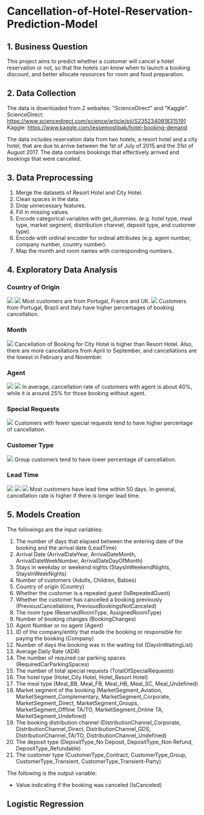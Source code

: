 # Cancellation-of-Hotel-Reservation-Prediction-Model
 
## 1. Business Question
This project aims to predict whether a customer will cancel a hotel reservation or not, so that the hotels can know when to launch a booking discount, and better allocate resources for room and food preparation. 

## 2. Data Collection
The data is downloaded from 2 websites: "ScienceDirect" and "Kaggle".
ScienceDirect: https://www.sciencedirect.com/science/article/pii/S2352340918315191
Kaggle: https://www.kaggle.com/jessemostipak/hotel-booking-demand

The data includes reservation data from two hotels, a resort hotel and a city hotel, that are due to arrive between the 1st of July of 2015 and the 31st of August 2017. The data contains bookings that effectively arrived and bookings that were canceled. 

## 3. Data Preprocessing
1. Merge the datasets of Resort Hotel and City Hotel.
2. Clean spaces in the data.
3. Drop unnecessary features.
4. Fill in missing values.
5. Encode categorical variables with get_dummies. (e.g. hotel type, meal type, market segment, distribution channel, deposit type, and customer type).
6. Encode with ordinal encoder for ordinal attributes (e.g. agent number, company number, country number).
7. Map the month and room names with corresponding numbers.

## 4. Exploratory Data Analysis
### Country of Origin
<img src="https://github.com/eddylamhw/Cancellation-of-Hotel-Reservation-Prediction-Model/blob/main/images/Country_of_Origin_1.png">
<img src="https://github.com/eddylamhw/Cancellation-of-Hotel-Reservation-Prediction-Model/blob/main/images/Country_of_Origin_2.png">
Most customers are from Portugal, France and UK.
<img src="https://github.com/eddylamhw/Cancellation-of-Hotel-Reservation-Prediction-Model/blob/main/images/Country_of_Origin_3.png">
Customers from Portugal, Brazil and Italy have higher percentages of booking cancellation.

### Month
<img src="https://github.com/eddylamhw/Cancellation-of-Hotel-Reservation-Prediction-Model/blob/main/images/Month_1.png">
Cancellation of Booking for City Hotel is higher than Resort Hotel.
Also, there are more cancellations from April to September, and cancellations are the lowest in February and November.

### Agent
<img src="https://github.com/eddylamhw/Cancellation-of-Hotel-Reservation-Prediction-Model/blob/main/images/Agent_1.png">
<img src="https://github.com/eddylamhw/Cancellation-of-Hotel-Reservation-Prediction-Model/blob/main/images/Agent_2.png">
In average, cancellation rate of customers with agent is about 40%, while it is around 25% for those booking without agent.

### Special Requests
<img src="https://github.com/eddylamhw/Cancellation-of-Hotel-Reservation-Prediction-Model/blob/main/images/Special_Request.png">
Customers with fewer special requests tend to have higher percentage of cancellation.

### Customer Type
<img src="https://github.com/eddylamhw/Cancellation-of-Hotel-Reservation-Prediction-Model/blob/main/images/Customer.png">
Group customers tend to have lower percentage of cancellation.

### Lead Time
<img src="https://github.com/eddylamhw/Cancellation-of-Hotel-Reservation-Prediction-Model/blob/main/images/Lead_Time_1.png">
<img src="https://github.com/eddylamhw/Cancellation-of-Hotel-Reservation-Prediction-Model/blob/main/images/Lead_Time_2.png">
<img src="https://github.com/eddylamhw/Cancellation-of-Hotel-Reservation-Prediction-Model/blob/main/images/Lead_Time_3.png">
Most customers have lead time within 50 days. In general, cancellation rate is higher if there is longer lead time.

## 5. Models Creation
The followings are the input variables:
1. The number of days that elapsed between the entering date of the booking and the arrival   date (LeadTime)
2. Arrival Date (ArrivalDateYear, ArrivalDateMonth, ArrivalDateWeekNumber, ArrivalDateDayOfMonth)
3. Stays in weekday or weekend nights (StaysInWeekendNights, StaysInWeekNights)
4. Number of customers (Adults, Children, Babies)
5. Country of origin (Country)
6. Whether the customer is a repeated guest (IsRepeatedGuest)
7. Whether the customer has cancelled a booking previously (PreviousCancellations, PreviousBookingsNotCanceled)
8. The room type (ReservedRoomType, AssignedRoomType)
9. Number of booking changes (BookingChanges)
10. Agent Number or no agent (Agent)
11. ID of the company/entity that made the booking or responsible for paying the booking (Company)
12. Number of days the booking was in the waiting list (DaysInWaitingList)
13. Average Daily Rate (ADR)
14. The number of required car parking spaces (RequiredCarParkingSpaces)
15. The number of total special requests (TotalOfSpecialRequests)
16. The hotel type (Hotel_City Hotel, Hotel_Resort Hotel)
17. The meal type (Meal_BB, Meal_FB, Meal_HB, Meal_SC, Meal_Undefined)
18. Market segment of the booking (MarketSegment_Aviation, MarketSegment_Complementary, MarketSegment_Corporate, MarketSegment_Direct, MarketSegment_Groups, MarketSegment_Offline TA/TO, MarketSegment_Online TA, MarketSegment_Undefined)
19. The booking distribution channel (DistributionChannel_Corporate, DistributionChannel_Direct, DistributionChannel_GDS, DistributionChannel_TA/TO, DistributionChannel_Undefined)
20. The deposit type (DepositType_No Deposit, DepositType_Non Refund, DepositType_Refundable)
21. The customer type (CustomerType_Contract, CustomerType_Group, CustomerType_Transient, CustomerType_Transient-Party)

The following is the output variable:
- Value indicating if the booking was canceled (IsCanceled)



## Logistic Regression
